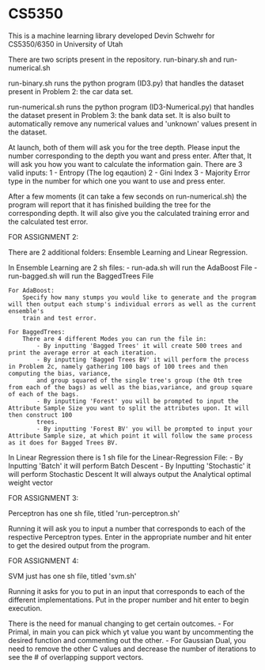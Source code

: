 # CS5350
This is a machine learning library developed Devin Schwehr for CS5350/6350 in University of Utah

There are two scripts present in the repository. run-binary.sh and run-numerical.sh

run-binary.sh runs the python program (ID3.py) that handles the dataset present in Problem 2: the car data set.

run-numerical.sh runs the python program (ID3-Numerical.py) that handles the dataset present in Problem 3: the bank data set. It is also built to automatically remove 
any numerical values and 'unknown' values present in the dataset.

At launch, both of them will ask you for the tree depth. Please input the number corresponding to the depth you want and press enter. After that,
It will ask you how you want to calculate the information gain. There are 3 valid inputs:
1 - Entropy (The log eqaution)
2 - Gini Index
3 - Majority Error
type in the number for which one you want to use and press enter.

After a few moments (it can take a few seconds on run-numerical.sh) the program will report that it has finished building the tree for the corresponding depth.
It will also give you the calculated training error and the calculated test error. 

FOR ASSIGNMENT 2:

There are 2 additional folders: Ensemble Learning and Linear Regression.

In Ensemble Learning are 2 sh files:
    - run-ada.sh will run the AdaBoost File
    - run-bagged.sh will run the BaggedTrees File

    For AdaBoost:
        Specify how many stumps you would like to generate and the program will then output each stump's individual errors as well as the current ensemble's 
        train and test error.

    For BaggedTrees:
        There are 4 different Modes you can run the file in:
            - By inputting 'Bagged Trees' it will create 500 trees and print the average error at each iteration.
            - By inputting 'Bagged Trees BV' it will perform the process in Problem 2c, namely gathering 100 bags of 100 trees and then computing the bias, variance,
            and group squared of the single tree's group (the 0th tree from each of the bags) as well as the bias,variance, and group square of each of the bags.
            - By inputting 'Forest' you will be prompted to input the Attribute Sample Size you want to split the attributes upon. It will then construct 100
            trees.
            - By inputting 'Forest BV' you will be prompted to input your Attribute Sample size, at which point it will follow the same process as it does for Bagged Trees BV.

In Linear Regression there is 1 sh file for the Linear-Regression File:
    - By Inputting 'Batch' it will perform Batch Descent
    - By Inputting 'Stochastic' it will perform Stochastic Descent
    It will always output the Analytical optimal weight vector
    
FOR ASSIGNMENT 3:

Perceptron has one sh file, titled 'run-perceptron.sh'

Running it will ask you to input a number that corresponds to each of the respective Perceptron types. Enter in the appropriate number and hit enter to get the desired output from the program.

FOR ASSIGNMENT 4:

SVM just has one sh file, titled 'svm.sh'

Running it asks for you to put in an input that corresponds to each of the different implementations. Put in the proper number and hit enter to begin execution.

There is the need for manual changing to get certain outcomes.
    - For Primal, in main you can pick which yt value you want by uncommenting the desired function and commenting out the other.
    - For Gaussian Dual, you need to remove the other C values and decrease the number of iterations to see the # of overlapping support vectors.

